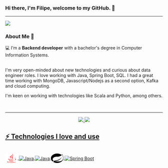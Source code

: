 ### Hi there, I'm Filipe, welcome to my GitHub.  👋

<!--
**Filipe1986/Filipe1986** is a ✨ _special_ ✨ repository because its `README.md` (this file) appears on your GitHub profile.

Here are some ideas to get you started:

- 🔭 I’m currently working on ...
- 🌱 I’m currently learning ...
- 👯 I’m looking to collaborate on ...
- 🤔 I’m looking for help with ...
- 💬 Ask me about ...
- 📫 How to reach me: ...
- 😄 Pronouns: ...
- ⚡ Fun fact: ...
-->


<hr />

<a href="https://www.linkedin.com/in/filipe-esteves-goncalves">
  <img align="left" width="24px" src="https://cdn.jsdelivr.net/npm/simple-icons@v3/icons/linkedin.svg"  />
</a>


<br/>

### About Me 🚀
💻 I’m a **Backend developer** with a bachelor's degree in Computer Information Systems. </br> </br>


I'm very open-minded about new technologies and curious about data engineer roles. I love working with Java, Spring Boot, SQL. 
I had a great time working with MongoDB, Javascript/Nodejs as a second option, Kafka and cloud computing.

I'm keen on working with technologies like Scala and Python, among others.
   
<br/>
<hr />


<div align="center">
  <a href="https://github.com/Filipe1986">
  <img height="180em" src="https://github-readme-stats.vercel.app/api?username=Filipe1986&show_icons=true&theme=gradient&include_all_commits=true&count_private=true"/>
  <img height="180em" src="https://github-readme-stats.vercel.app/api/top-langs/?username=Filipe1986&layout=compact&langs_count=7&theme=gradient"/>
</div>

## ⚡ Technologies I love and use
  
  <div style="display: inline_block"><br>
  <img align="center" alt="Java" height="30" width="40" src="https://raw.githubusercontent.com/devicons/devicon/master/icons/java/java-plain.svg">
    <img align="center" alt="Java" height="30" width="40" src="https://cdn.jsdelivr.net/gh/devicons/devicon/icons/oracle/oracle-original.svg">
    <img align="center" alt="Java" height="30" width="40" src="https://cdn.jsdelivr.net/gh/devicons/devicon/icons/mongodb/mongodb-original-wordmark.svg">
  <img align="center" alt="Spring Boot" height="30" width="40" src="https://raw.githubusercontent.com/devicons/devicon/master/icons/spring/spring-plain.svg">
  <img align="center" alt="Spring Boot" height="30" width="40" src="https://cdn.jsdelivr.net/gh/devicons/devicon/icons/scala/scala-original.svg" />


                                                              
</div>


